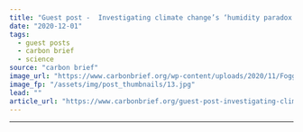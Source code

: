 ```yaml
---
title: "Guest post -  Investigating climate change’s ‘humidity paradox’"
date: "2020-12-01"
tags: 
  - guest posts
  - carbon brief
  - science
source: "carbon brief"
image_url: "https://www.carbonbrief.org/wp-content/uploads/2020/11/Foggy-rainforest-of-wax-palm-trees-of-the-Andes-in-Cocora-Valley-Colombia-583x372.jpg"
image_fp: "/assets/img/post_thumbnails/13.jpg"
lead: ""
article_url: "https://www.carbonbrief.org/guest-post-investigating-climate-changes-humidity-paradox"
---
```


---
